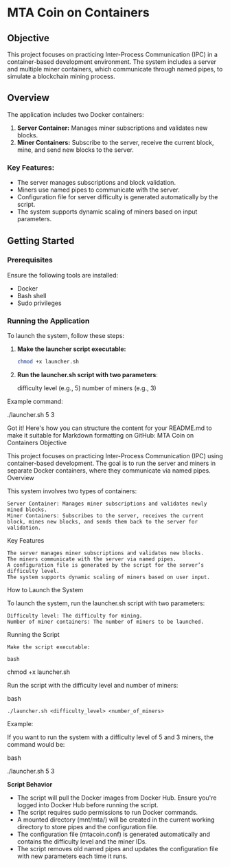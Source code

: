 # MTA Coin on Containers

## Objective
This project focuses on practicing Inter-Process Communication (IPC) in a container-based development environment. The system includes a server and multiple miner containers, which communicate through named pipes, to simulate a blockchain mining process.

## Overview
The application includes two Docker containers:
1. **Server Container:** Manages miner subscriptions and validates new blocks.
2. **Miner Containers:** Subscribe to the server, receive the current block, mine, and send new blocks to the server.

### Key Features:
- The server manages subscriptions and block validation.
- Miners use named pipes to communicate with the server.
- Configuration file for server difficulty is generated automatically by the script.
- The system supports dynamic scaling of miners based on input parameters.

## Getting Started

### Prerequisites
Ensure the following tools are installed:
- Docker
- Bash shell
- Sudo privileges

### Running the Application
To launch the system, follow these steps:

1. **Make the launcher script executable:**
   ```bash
   chmod +x launcher.sh

2. **Run the launcher.sh script with two parameters**:

    difficulty level (e.g., 5)
    number of miners (e.g., 3)
   
Example command:

./launcher.sh 5 3

Got it! Here's how you can structure the content for your README.md to make it suitable for Markdown formatting on GitHub:
MTA Coin on Containers
Objective

This project focuses on practicing Inter-Process Communication (IPC) using container-based development. The goal is to run the server and miners in separate Docker containers, where they communicate via named pipes.
Overview

This system involves two types of containers:

    Server Container: Manages miner subscriptions and validates newly mined blocks.
    Miner Containers: Subscribes to the server, receives the current block, mines new blocks, and sends them back to the server for validation.

Key Features

    The server manages miner subscriptions and validates new blocks.
    The miners communicate with the server via named pipes.
    A configuration file is generated by the script for the server’s difficulty level.
    The system supports dynamic scaling of miners based on user input.

How to Launch the System

To launch the system, run the launcher.sh script with two parameters:

    Difficulty level: The difficulty for mining.
    Number of miner containers: The number of miners to be launched.

Running the Script

    Make the script executable:

    bash

chmod +x launcher.sh

Run the script with the difficulty level and number of miners:

bash

    ./launcher.sh <difficulty_level> <number_of_miners>

Example:

If you want to run the system with a difficulty level of 5 and 3 miners, the command would be:

bash

./launcher.sh 5 3

**Script Behavior**

   - The script will pull the Docker images from Docker Hub. Ensure you're logged into Docker Hub before running the script.
   - The script requires sudo permissions to run Docker commands.
   - A mounted directory (mnt/mta/) will be created in the current working directory to store pipes and the configuration file.
   - The configuration file (mtacoin.conf) is generated automatically and contains the difficulty level and the miner IDs.
   - The script removes old named pipes and updates the configuration file with new parameters each time it runs.

